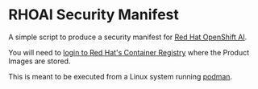 RHOAI Security Manifest
=======================

A simple script to produce a security manifest for [Red Hat OpenShift AI](https://www.redhat.com/en/products/ai/openshift-ai).

You will need to [login to Red Hat's Container Registry](https://access.redhat.com/articles/RegistryAuthentication) where the Product Images are stored.

This is meant to be executed from a Linux system running [podman](https://podman.io/).
